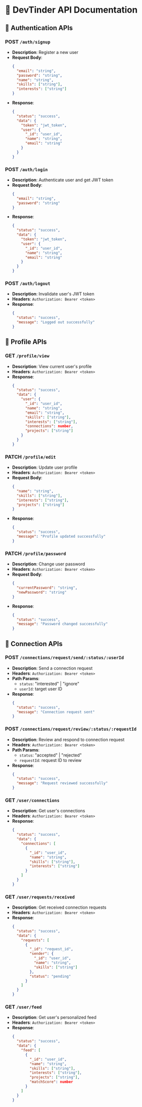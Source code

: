 # 🚀 DevTinder API Documentation

## 📝 Authentication APIs

### POST `/auth/signup`
- **Description**: Register a new user
- **Request Body**:
  ```json
  {
    "email": "string",
    "password": "string",
    "name": "string",
    "skills": ["string"],
    "interests": ["string"]
  }
  ```
- **Response**:
  ```json
  {
    "status": "success",
    "data": {
      "token": "jwt_token",
      "user": {
        "_id": "user_id",
        "name": "string",
        "email": "string"
      }
    }
  }
  ```

### POST `/auth/login`
- **Description**: Authenticate user and get JWT token
- **Request Body**:
  ```json
  {
    "email": "string",
    "password": "string"
  }
  ```
- **Response**:
  ```json
  {
    "status": "success",
    "data": {
      "token": "jwt_token",
      "user": {
        "_id": "user_id",
        "name": "string",
        "email": "string"
      }
    }
  }
  ```

### POST `/auth/logout`
- **Description**: Invalidate user's JWT token
- **Headers**: `Authorization: Bearer <token>`
- **Response**:
  ```json
  {
    "status": "success",
    "message": "Logged out successfully"
  }
  ```

## 📱 Profile APIs

### GET `/profile/view`
- **Description**: View current user's profile
- **Headers**: `Authorization: Bearer <token>`
- **Response**:
  ```json
  {
    "status": "success",
    "data": {
      "user": {
        "_id": "user_id",
        "name": "string",
        "email": "string",
        "skills": ["string"],
        "interests": ["string"],
        "connections": number,
        "projects": ["string"]
      }
    }
  }
  ```

### PATCH `/profile/edit`
- **Description**: Update user profile
- **Headers**: `Authorization: Bearer <token>`
- **Request Body**:
  ```json
  {
    "name": "string",
    "skills": ["string"],
    "interests": ["string"],
    "projects": ["string"]
  }
  ```
- **Response**:
  ```json
  {
    "status": "success",
    "message": "Profile updated successfully"
  }
  ```

### PATCH `/profile/password`
- **Description**: Change user password
- **Headers**: `Authorization: Bearer <token>`
- **Request Body**:
  ```json
  {
    "currentPassword": "string",
    "newPassword": "string"
  }
  ```
- **Response**:
  ```json
  {
    "status": "success",
    "message": "Password changed successfully"
  }
  ```

## 🔄 Connection APIs

### POST `/connections/request/send/:status/:userId`
- **Description**: Send a connection request
- **Headers**: `Authorization: Bearer <token>`
- **Path Params**:
  - `status`: "interested" | "ignore"
  - `userId`: target user ID
- **Response**:
  ```json
  {
    "status": "success",
    "message": "Connection request sent"
  }
  ```

### POST `/connections/request/review/:status/:requestId`
- **Description**: Review and respond to connection request
- **Headers**: `Authorization: Bearer <token>`
- **Path Params**:
  - `status`: "accepted" | "rejected"
  - `requestId`: request ID to review
- **Response**:
  ```json
  {
    "status": "success",
    "message": "Request reviewed successfully"
  }
  ```

### GET `/user/connections`
- **Description**: Get user's connections
- **Headers**: `Authorization: Bearer <token>`
- **Response**:
  ```json
  {
    "status": "success",
    "data": {
      "connections": [
        {
          "_id": "user_id",
          "name": "string",
          "skills": ["string"],
          "interests": ["string"]
        }
      ]
    }
  }
  ```

### GET `/user/requests/received`
- **Description**: Get received connection requests
- **Headers**: `Authorization: Bearer <token>`
- **Response**:
  ```json
  {
    "status": "success",
    "data": {
      "requests": [
        {
          "_id": "request_id",
          "sender": {
            "_id": "user_id",
            "name": "string",
            "skills": ["string"]
          },
          "status": "pending"
        }
      ]
    }
  }
  ```

### GET `/user/feed`
- **Description**: Get user's personalized feed
- **Headers**: `Authorization: Bearer <token>`
- **Response**:
  ```json
  {
    "status": "success",
    "data": {
      "feed": [
        {
          "_id": "user_id",
          "name": "string",
          "skills": ["string"],
          "interests": ["string"],
          "projects": ["string"],
          "matchScore": number
        }
      ]
    }
  }
  ```
